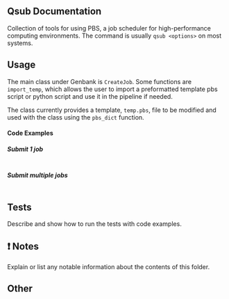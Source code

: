 Qsub Documentation
-------------------------
Collection of tools for using PBS, a job scheduler for high-performance
computing environments. The command is usually `qsub <options>` on most systems.


Usage
-----
The main class under Genbank is `CreateJob`. Some functions are `import_temp`,
which allows the user to import a preformatted template pbs script or python
script and use it in the pipeline if needed.

The class currently provides a template, `temp.pbs`, file to be modified and used
with the class using the `pbs_dict` function.

#### Code Examples

##### Submit 1 job

``` python

```

##### Submit multiple jobs

``` python

```


Tests
-----

Describe and show how to run the tests with code examples.

:exclamation: Notes
-------------------

Explain or list any notable information about the contents of this folder.

Other
-----
